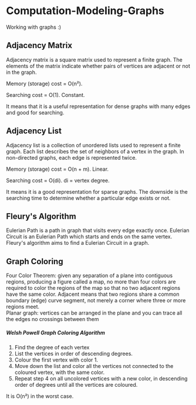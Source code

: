 # Computation-Modeling-Graphs
Working with graphs :)

  ## Adjacency Matrix
   
   Adjacency matrix is a square matrix used to represent a finite graph. The elements of the matrix indicate whether pairs of vertices are adjacent or not in the graph. 
   
   Memory (storage) cost = O(n²). 
   
   Searching cost = O(1). Constant. 
 
   It means that it is a useful representation for dense graphs with many edges and good for searching. 
    
  ## Adjacency List
 
 Adjacency list is a collection of unordered lists used to represent a finite graph. Each list describes the set of neighbors of a vertex in the graph. In non-directed graphs, each edge is represented twice. 
 
 Memory (storage) cost = O(n + m). Linear. 
 
 Searching cost = O(di). di = vertex degree. 
 
 It means it is a good representation for sparse graphs. The downside is the searching time to determine whether a particular edge exists or not. 
    
  ## Fleury's Algorithm
 
 Eulerian Path is a path in graph that visits every edge exactly once. Eulerian Circuit is an Eulerian Path which starts and ends on the same vertex. Fleury's algorithm aims to find a Eulerian Circuit in a graph. 
    
 ## Graph Coloring

  Four Color Theorem: given any separation of a plane into contiguous regions, producing a figure called a map, no more than four colors are required to color the regions of the map so that no two adjacent regions have the same color. Adjacent means that two regions share a common boundary (edge) curve segment, not merely a corner where three or more regions meet. <br>
  Planar graph: vertices can be arranged in the plane and you can trace all the edges no crossings between them
  
  ##### Welsh Powell Graph Coloring Algorithm
  
  1. Find the degree of each vertex
  2. List the vertices in order of descending degrees.
  3. Colour the first vertex with color 1.
  4. Move down the list and color all the vertices not connected to the coloured vertex, with the same color.
  5. Repeat step 4 on all uncolored vertices with a new color, in descending order of degrees until all the vertices are coloured.
 
 It is O(n²) in the worst case.

